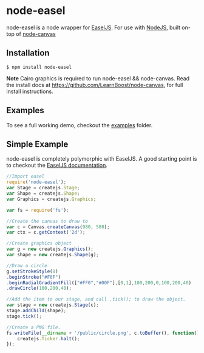 # node-easel

node-easel is a node wrapper for [EaselJS](https://github.com/CreateJS/EaselJS).
For use with [NodeJS](http://nodejs.org), built on-top of [node-canvas](https://github.com/LearnBoost/node-canvas)

## Installation

	$ npm install node-easel

**Note**
Cairo graphics is required to run node-easel && node-canvas.
Read the install docs at https://github.com/LearnBoost/node-canvas, for full install instructions.

## Examples

To see a full working demo, checkout the [examples](examples/) folder.


## Simple Example

node-easel is completely polymorphic with EaselJS. A good starting point is to checkout the [EaselJS documentation](http://createjs.com/Docs/EaselJS/).

```javascript
//Import easel
require('node-easel');
var Stage = createjs.Stage;
var Shape = createjs.Shape;
var Graphics = createjs.Graphics;

var fs = require('fs');

//Create the canvas to draw to
var c = Canvas.createCanvas(980, 580);
var ctx = c.getContext('2d');

//Create graphics object
var g = new createjs.Graphics();
var shape = new createjs.Shape(g);

//Draw a circle
g.setStrokeStyle(8)
.beginStroke("#F0F")
.beginRadialGradientFill(["#FF0","#00F"],[0,1],100,200,0,100,200,40)
.drawCircle(100,200,40);

//Add the item to our stage, and call .tick(); to draw the object.
var stage = new createjs.Stage(c);
stage.addChild(shape);
stage.tick();

//Create a PNG file.
fs.writeFile(__dirname + '/public/circle.png', c.toBuffer(), function() {
	createjs.Ticker.halt();
});
```
